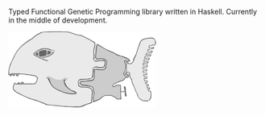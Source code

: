 Typed Functional Genetic Programming library written in Haskell. Currently in the middle of development.

![](http://github.com/tomkren/fishtron/raw/master/_docs/logo.png)

